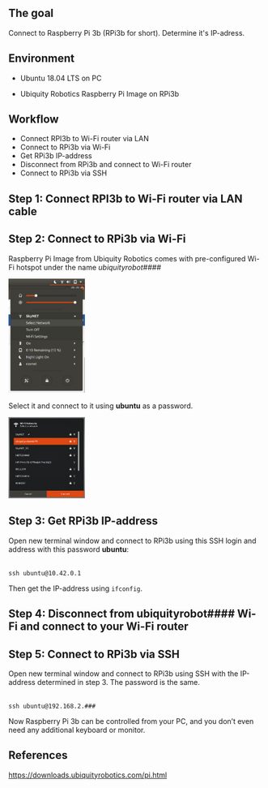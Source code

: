 ## The goal 

Connect to Raspberry Pi 3b (RPi3b for short). Determine it's IP-adress.

## Environment 

  * Ubuntu 18.04 LTS on PC 

  * Ubiquity Robotics Raspberry Pi Image on RPi3b 

## Workflow 
  * Connect RPI3b to Wi-Fi router via LAN 
  * Connect to RPi3b via Wi-Fi 
  * Get RPi3b IP-address 
  * Disconnect from RPi3b and connect to Wi-Fi router 
  * Connect to RPi3b via SSH 

## Step 1: Connect RPI3b to Wi-Fi router via LAN cable

## Step 2: Connect to RPi3b via Wi-Fi 

Raspberry Pi Image from Ubiquity Robotics comes with pre-configured Wi-Fi hotspot under the name *ubiquityrobot####* 

<img src=img/step2.png width="30%" height="30%" />

Select it and connect to it using **ubuntu** as a password. 

<img src=img/step22.png width="30%" height="30%"/>

## Step 3: Get RPi3b IP-address 

Open new terminal window and connect to RPi3b using this SSH login and address with this password **ubuntu**: 

``` 

ssh ubuntu@10.42.0.1 

``` 

Then get the IP-address using `ifconfig`.  

## Step 4: Disconnect from ubiquityrobot#### Wi-Fi and connect to your Wi-Fi router 

## Step 5: Connect to RPi3b via SSH 

Open new terminal window and connect to RPi3b using SSH with the IP-address determined in step 3. The password is the same. 

``` 

ssh ubuntu@192.168.2.### 

``` 

Now Raspberry Pi 3b can be controlled from your PC, and you don’t even need any additional keyboard or monitor. 

## References
https://downloads.ubiquityrobotics.com/pi.html
 
